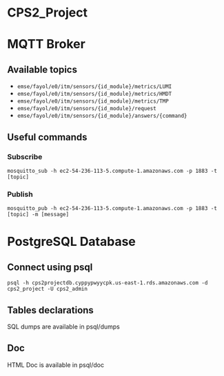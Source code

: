 # CPS2_Project

# MQTT Broker
## Available topics
- `emse/fayol/e0/itm/sensors/{id_module}/metrics/LUMI`
- `emse/fayol/e0/itm/sensors/{id_module}/metrics/HMDT`
- `emse/fayol/e0/itm/sensors/{id_module}/metrics/TMP`
- `emse/fayol/e0/itm/sensors/{id_module}/request`
- `emse/fayol/e0/itm/sensors/{id_module}/answers/{command}`

## Useful commands
### Subscribe
`mosquitto_sub -h ec2-54-236-113-5.compute-1.amazonaws.com -p 1883 -t [topic]`

### Publish
`mosquitto_pub -h ec2-54-236-113-5.compute-1.amazonaws.com -p 1883 -t [topic] -m [message]`

# PostgreSQL Database
## Connect using psql
`psql -h cps2projectdb.cyppypwyycpk.us-east-1.rds.amazonaws.com -d cps2_project -U cps2_admin`

## Tables declarations
SQL dumps are available in psql/dumps

## Doc
HTML Doc is available in psql/doc
